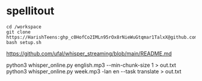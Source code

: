 # spellitout

```
cd /workspace
git clone https://HarishTeens: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@github.com/HarishTeens/spellitout.git
bash setup.sh
```
https://github.com/ufal/whisper_streaming/blob/main/README.md

python3 whisper_online.py english.mp3 --min-chunk-size 1 > out.txt
python3 whisper_online.py week.mp3 -lan en --task translate > out.txt
